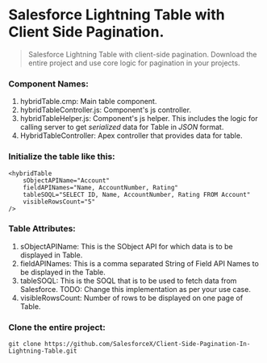 # Salesforce Lightning Table with Client Side Pagination.

> Salesforce Lightning Table with client-side pagination. Download the entire project and use core logic for pagination in your projects. 

### Component Names:
1. hybridTable.cmp: Main table component.
2. hybridTableController.js: Component's js controller.
3. hybridTableHelper.js: Component's js helper. This includes the logic for calling server to get _serialized_ data for Table in _JSON_ format.
4. HybridTableController: Apex controller that provides data for table.

### Initialize the table like this:
```
<hybridTable
	sObjectAPIName="Account"
	fieldAPINames="Name, AccountNumber, Rating"
	tableSOQL="SELECT ID, Name, AccountNumber, Rating FROM Account"
	visibleRowsCount="5"
/>
```

### Table Attributes:
   1. sObjectAPIName: This is the SObject API for which data is to be displayed in Table.
   2. fieldAPINames: This is a comma separated String of Field API Names to be displayed in the Table.
   3. tableSOQL: This is the SOQL that is to be used to fetch data from Salesforce. 
   	  TODO: Change this implementation as per your use case.
   4. visibleRowsCount: Number of rows to be displayed on one page of Table.


### Clone the entire project:
```
git clone https://github.com/SalesforceX/Client-Side-Pagination-In-Lightning-Table.git
```

